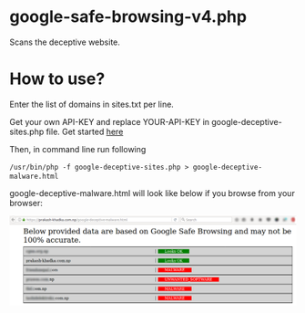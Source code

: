 # google-safe-browsing-v4.php
Scans the deceptive website.

# How to use?
Enter the list of domains in sites.txt per line.

Get your own API-KEY and replace YOUR-API-KEY in google-deceptive-sites.php file. Get started [here](https://developers.google.com/safe-browsing/v4/get-started) 

Then, in command line run following
```
/usr/bin/php -f google-deceptive-sites.php > google-deceptive-malware.html
```

google-deceptive-malware.html will look like below if you browse from your browser:

![ScreenShot](https://raw.githubusercontent.com/pkhadka56/google-deceptive-api-v4-php/master/screenshot.png)
